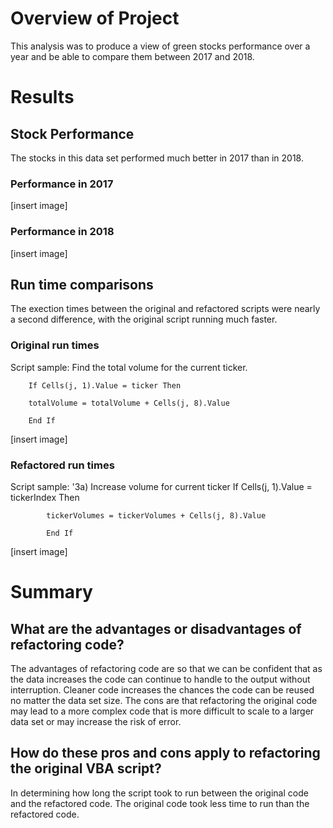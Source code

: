 # Overview of Project
This analysis was to produce a view of green stocks performance over a year and be able to compare them between 2017 and 2018. 


# Results

## Stock Performance

The stocks in this data set performed much better in 2017 than in 2018. 

### Performance in 2017
[insert image]

### Performance in 2018

[insert image]

## Run time comparisons
The exection times between the original and refactored scripts were nearly a second difference, with the original script running much faster. 

### Original run times

Script sample:
Find the total volume for the current ticker.
    
        If Cells(j, 1).Value = ticker Then
        
        totalVolume = totalVolume + Cells(j, 8).Value
        
        End If

[insert image]

### Refactored run times 

Script sample:
'3a) Increase volume for current ticker
          If Cells(j, 1).Value = tickerIndex Then
        
            tickerVolumes = tickerVolumes + Cells(j, 8).Value
        
            End If 

[insert image]


# Summary

## What are the advantages or disadvantages of refactoring code?
The advantages of refactoring code are so that we can be confident that as the data increases the code can continue to handle to the output without interruption. Cleaner code increases the chances the code can be reused no matter the data set size. The cons are that refactoring the original code may lead to a more complex code that is more difficult to scale to a larger data set or may increase the risk of error. 


## How do these pros and cons apply to refactoring the original VBA script?
In determining how long the script took to run between the original code and the refactored code. The original code took less time to run than the refactored code.
